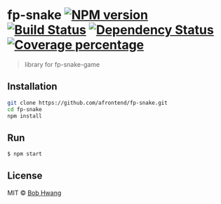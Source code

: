 # fp-snake [![NPM version][npm-image]][npm-url] [![Build Status][travis-image]][travis-url] [![Dependency Status][daviddm-image]][daviddm-url] [![Coverage percentage][coveralls-image]][coveralls-url]
> library for fp-snake-game

## Installation

```sh
git clone https://github.com/afrontend/fp-snake.git
cd fp-snake
npm install
```

## Run

```sh
$ npm start
```

## License

MIT © [Bob Hwang](https://agvim.wordpress.com)


[npm-image]: https://badge.fury.io/js/fp-snake.svg
[npm-url]: https://npmjs.org/package/fp-snake
[travis-image]: https://travis-ci.org/afrontend/fp-snake.svg?branch=master
[travis-url]: https://travis-ci.org/afrontend/fp-snake
[daviddm-image]: https://david-dm.org/afrontend/fp-snake.svg?theme=shields.io
[daviddm-url]: https://david-dm.org/afrontend/fp-snake
[coveralls-image]: https://coveralls.io/repos/afrontend/fp-snake/badge.svg
[coveralls-url]: https://coveralls.io/r/afrontend/fp-snake
